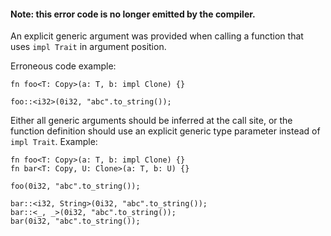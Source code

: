 #### Note: this error code is no longer emitted by the compiler.

An explicit generic argument was provided when calling a function that
uses `impl Trait` in argument position.

Erroneous code example:

```ignore (no longer an error)
fn foo<T: Copy>(a: T, b: impl Clone) {}

foo::<i32>(0i32, "abc".to_string());
```

Either all generic arguments should be inferred at the call site, or
the function definition should use an explicit generic type parameter
instead of `impl Trait`. Example:

```
fn foo<T: Copy>(a: T, b: impl Clone) {}
fn bar<T: Copy, U: Clone>(a: T, b: U) {}

foo(0i32, "abc".to_string());

bar::<i32, String>(0i32, "abc".to_string());
bar::<_, _>(0i32, "abc".to_string());
bar(0i32, "abc".to_string());
```
